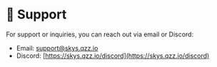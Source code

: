 # 💖 Support
For support or inquiries, you can reach out via email or Discord:

- Email: [support@skys.qzz.io](mailto:support@skys.qzz.io)
- Discord: [https://skys.qzz.io/discord](https://skys.qzz.io/discord)
